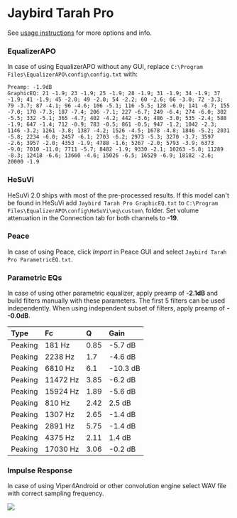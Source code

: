 # Jaybird Tarah Pro
See [usage instructions](https://github.com/jaakkopasanen/AutoEq#usage) for more options and info.

### EqualizerAPO
In case of using EqualizerAPO without any GUI, replace `C:\Program Files\EqualizerAPO\config\config.txt`
with:
```
Preamp: -1.9dB
GraphicEQ: 21 -1.9; 23 -1.9; 25 -1.9; 28 -1.9; 31 -1.9; 34 -1.9; 37 -1.9; 41 -1.9; 45 -2.0; 49 -2.0; 54 -2.2; 60 -2.6; 66 -3.0; 72 -3.3; 79 -3.7; 87 -4.1; 96 -4.6; 106 -5.1; 116 -5.5; 128 -6.0; 141 -6.7; 155 -7.0; 170 -7.3; 187 -7.4; 206 -7.1; 227 -6.7; 249 -6.4; 274 -6.0; 302 -5.5; 332 -5.1; 365 -4.7; 402 -4.2; 442 -3.6; 486 -3.0; 535 -2.4; 588 -1.9; 647 -1.4; 712 -0.9; 783 -0.5; 861 -0.5; 947 -1.2; 1042 -2.3; 1146 -3.2; 1261 -3.8; 1387 -4.2; 1526 -4.5; 1678 -4.8; 1846 -5.2; 2031 -5.8; 2234 -6.0; 2457 -6.1; 2703 -6.2; 2973 -5.3; 3270 -3.7; 3597 -2.6; 3957 -2.0; 4353 -1.9; 4788 -1.6; 5267 -2.0; 5793 -3.9; 6373 -9.0; 7010 -11.0; 7711 -5.7; 8482 -1.9; 9330 -2.1; 10263 -5.8; 11289 -8.3; 12418 -6.6; 13660 -4.6; 15026 -6.5; 16529 -6.9; 18182 -2.6; 20000 -1.9
```

### HeSuVi
HeSuVi 2.0 ships with most of the pre-processed results. If this model can't be found in HeSuVi add
`Jaybird Tarah Pro GraphicEQ.txt` to `C:\Program Files\EqualizerAPO\config\HeSuVi\eq\custom\` folder.
Set volume attenuation in the Connection tab for both channels to **-19**.

### Peace
In case of using Peace, click *Import* in Peace GUI and select `Jaybird Tarah Pro ParametricEQ.txt`.

### Parametric EQs
In case of using other parametric equalizer, apply preamp of **-2.1dB** and build filters manually
with these parameters. The first 5 filters can be used independently.
When using independent subset of filters, apply preamp of **--0.0dB**.

| Type    | Fc       |    Q | Gain     |
|:--------|:---------|:-----|:---------|
| Peaking | 181 Hz   | 0.85 | -5.7 dB  |
| Peaking | 2238 Hz  | 1.7  | -4.6 dB  |
| Peaking | 6810 Hz  | 6.1  | -10.3 dB |
| Peaking | 11472 Hz | 3.85 | -6.2 dB  |
| Peaking | 15924 Hz | 1.89 | -5.6 dB  |
| Peaking | 810 Hz   | 2.42 | 2.5 dB   |
| Peaking | 1307 Hz  | 2.65 | -1.4 dB  |
| Peaking | 2891 Hz  | 5.75 | -1.4 dB  |
| Peaking | 4375 Hz  | 2.11 | 1.4 dB   |
| Peaking | 17030 Hz | 3.06 | -0.2 dB  |

### Impulse Response
In case of using Viper4Android or other convolution engine select WAV file with correct sampling frequency.

![](https://raw.githubusercontent.com/jaakkopasanen/AutoEq/master/results/rtings/avg/Jaybird%20Tarah%20Pro/Jaybird%20Tarah%20Pro.png)